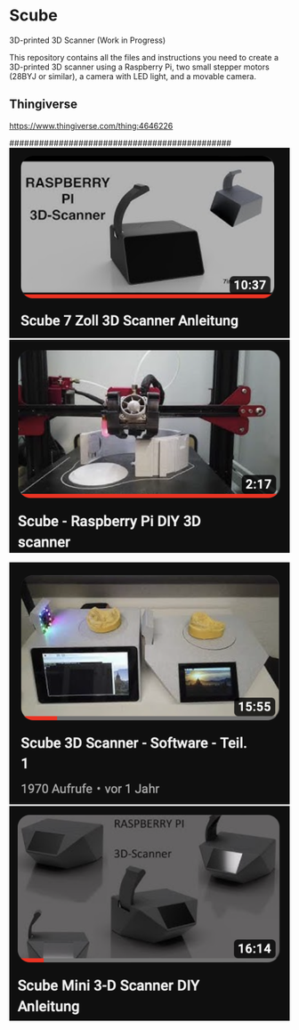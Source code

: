 # Scube


3D-printed 3D Scanner (Work in Progress)

This repository contains all the files and instructions you need to create a 3D-printed 3D scanner using a Raspberry Pi, two small stepper motors (28BYJ or similar), a camera with LED light, and a movable camera.
## Thingiverse
https://www.thingiverse.com/thing:4646226


#############################################
[![Video-Name](images/video-thumbnail1.png)](https://www.youtube.com/watch?v=8BPKmn4WdW0)
[![Video-Name](images/video-thumbnail.png)](https://www.youtube.com/watch?v=8BPKmn4WdW0)






[![Video-Name](images/video-thumbnail2.png)](https://www.youtube.com/watch?v=8BPKmn4WdW0)
[![Video-Name](images/video-thumbnail3.png)](https://www.youtube.com/watch?v=8BPKmn4WdW0)
